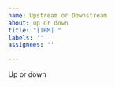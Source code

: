 ```yaml
---
name: Upstream or Downstream
about: up or down
title: "[IBM] "
labels: ''
assignees: ''

---
```


Up or down
